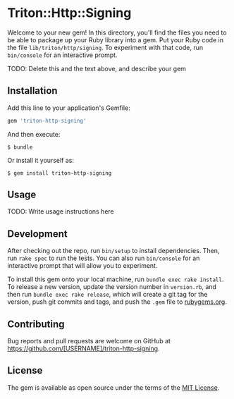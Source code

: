 # Triton::Http::Signing

Welcome to your new gem! In this directory, you'll find the files you need to be able to package up your Ruby library into a gem. Put your Ruby code in the file `lib/triton/http/signing`. To experiment with that code, run `bin/console` for an interactive prompt.

TODO: Delete this and the text above, and describe your gem

## Installation

Add this line to your application's Gemfile:

```ruby
gem 'triton-http-signing'
```

And then execute:

    $ bundle

Or install it yourself as:

    $ gem install triton-http-signing

## Usage

TODO: Write usage instructions here

## Development

After checking out the repo, run `bin/setup` to install dependencies. Then, run `rake spec` to run the tests. You can also run `bin/console` for an interactive prompt that will allow you to experiment.

To install this gem onto your local machine, run `bundle exec rake install`. To release a new version, update the version number in `version.rb`, and then run `bundle exec rake release`, which will create a git tag for the version, push git commits and tags, and push the `.gem` file to [rubygems.org](https://rubygems.org).

## Contributing

Bug reports and pull requests are welcome on GitHub at https://github.com/[USERNAME]/triton-http-signing.


## License

The gem is available as open source under the terms of the [MIT License](http://opensource.org/licenses/MIT).

